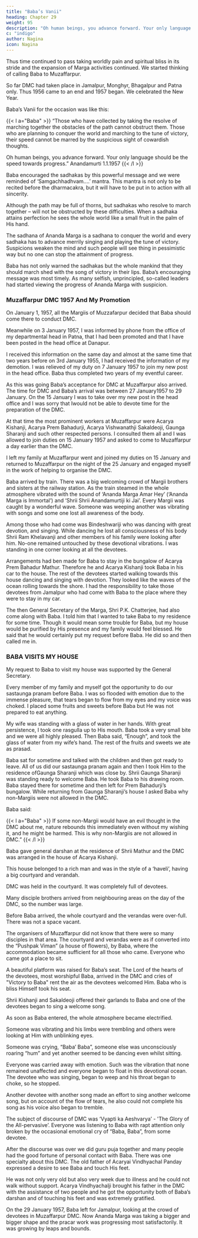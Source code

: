 ```yaml
---
title: "Baba’s Vanii"
heading: Chapter 29
weight: 95
description: "Oh human beings, you advance forward. Your only language should be the speed towards progress"
c: "indigo"
author: Nagina
icon: Nagina
---
```



Thus time continued to pass taking worldly pain and spiritual bliss in its stride and the expansion of Marga activities continued. We started thinking of calling Baba to Muzaffarpur. 

So far DMC had taken place in Jamalpur, Monghyr, Bhagalpur and Patna only. Thus 1956 came to an end and 1957 began. We celebrated the New Year. 

Baba’s Vanii for the occasion was like this:

{{< l a="Baba" >}}
“Those who have collected by taking the resolve of marching together the obstacles of the path cannot obstruct them. Those who are planning to conquer the world and marching to the tune of victory, their speed cannot be marred by the suspicious sight of cowardish thoughts. 

Oh human beings, you advance forward. Your only language should be the speed towards progress.”
Anandamurti 1.1.1957
{{< /l >}}


Baba encouraged the sadhakas by this powerful message and we were reminded of ‘Samgachhadhvam....’ mantra. This mantra is not only to be recited before the dharmacakra, but it will have to be put in to action with all sincerity.

Although the path may be full of thorns, but sadhakas who resolve to march together – will not be obstructed by these difficulties. When a sadhaka attains perfection he sees the whole world like a small fruit in the palm of His hand.

The sadhana of Ananda Marga is a sadhana to conquer the world and every sadhaka has to advance merrily singing and playing the tune of victory. Suspicions weaken the mind and such people will see thing in pessimistic way but no one can stop the attainment of progress. 

Baba has not only warned the sadhakas but the whole mankind that they should march shed with the song of victory in their lips. Baba’s encouraging message was most timely. As many selfish, unprincipled, so-called leaders had started viewing the progress of Ananda Marga with suspicion.


### Muzaffarpur DMC 1957 And My Promotion

On January 1, 1957, all the Margiis of Muzzafarpur decided that Baba should come there to conduct DMC. 

<!-- Our request was dispatched to Baba through a special messenger and we were waiting anxiously for Baba to send His acceptance of our request.
rd -->

Meanwhile on 3 January 1957, I was informed by phone from the office of my departmental head in Patna, that I had been promoted and that I have been posted in
the head office at Danapur.

I received this information on the same day and almost at the same time that two years before on 3rd January 1955, I had received the information of my demotion. I was relieved of my duty on 7 January 1957 to join my new post in the head office. Baba thus completed two years of my eventful career.

As this was going Baba’s acceptance for DMC at Muzaffarpur also arrived. The time for DMC and Baba’s arrival was between 27 January1957 to 29 January. On the 15 January I was to take over my new post in the head office and I was sorry that Iwould not be able to devote time for the preparation of the DMC. 

At that time the most prominent workers at Muzaffarpur were Acarya Kishanji,
Acarya Prem Bahadurji, Acarya Vishwanathji Sakaldeoji, Gaunga Sharanji and such
other respected persons. I consulted them all and I was allowed to join duties on 15
January 1957 and asked to come to Muzaffarpur a day earlier than the DMC.

I left my family at Muzaffarpur went and joined my duties on 15 January and returned to Muzaffarpur on the night of the 25 January and engaged myself in the work of helping to organise the DMC.

Baba arrived by train. There was a big welcoming crowd of Margii brothers and
sisters at the railway station. As the train steamed in the whole atmosphere vibrated
with the sound of ‘Ananda Marga Amar Hey’ (‘Ananda Marga is Immortal’) and ‘Shrii
Shrii Anandamurtiji ki Jai’. Every Margii was caught by a wonderful wave. Someone
was weeping another was vibrating with songs and some one lost all awareness of the
body.

Among those who had come was Bindeshwariji who was dancing with great
devotion, and singing. While dancing he lost all consciousness of his body Shrii Ram
Khelavanji and other members of his family were looking after him. No-one remained
untouched by these devotional vibrations. I was standing in one corner looking at all
the devotees.

Arrangements had ben made for Baba to stay in the bungalow of Acarya Prem Bahadur Mathur. Therefore he and Acarya Kishanji took Baba in his car to the house. The rest of the devotees started walking towards this house dancing and singing with devotion. They looked like the waves of the ocean rolling towards the shore. I had the responsibility to take those devotees from Jamalpur who had come with Baba to the place where they were to stay in my car.

The then General Secretary of the Marga, Shri P.K. Chatterjee, had also come along with Baba. I told him that I wanted to take Baba to my residence for some time. Though it would mean some trouble for Baba, but my house would be purified by His presence and my family would feel blessed. He said that he would certainly put my request before Baba. He did so and then called me in.


### BABA VISITS MY HOUSE

My request to Baba to visit my house was supported by the General Secretary. 

<!-- He was to come by noon and I was ready with a car in advance. Baba came out at the fixed time and sat in the car, and I drove Baba
to my residence. -->

Every member of my family and myself got the opportunity to do our sastaunga pranam before Baba. I was so flooded with emotion due to the immense pleasure, that tears began to flow from my eyes and my voice was choked. I placed some fruits and sweets before Baba but He was not prepared to eat anything. 

My wife was standing with a glass of water in her hands. With great persistence, I took one rasgulla up to His mouth. Baba took a very small bite and we were all highly pleased. Then Baba said, “Enough”, and took the glass of water from my wife’s hand. The rest of the fruits and sweets we ate as prasad.

Baba sat for sometime and talked with the children and then got ready to leave. All of us did our sastaunga pranam again and then I took Him to the residence ofGaunga Sharanji which was close by. Shrii Gaunga Sharanji was standing ready to welcome Baba. He took Baba to his drawing room. Baba stayed there for sometime and then left for Prem Bahadurji’s bungalow. While returning from Gaunga Sharanji’s house I asked Baba why non-Margiis were not allowed in the DMC.

Baba said:

{{< l a="Baba" >}}
If some non-Margii would have an evil thought in the DMC about me, nature rebounds this immediately even without my wishing it, and he might be harmed. This is why non-Margiis are not allowed in DMC.” 
{{< /l >}}


Baba gave general darshan at the residence of Shrii Mathur and the DMC was arranged in the house of Acarya Kishanji. 

This house belonged to a rich man and was in the style of a ‘haveli’, having a big courtyard and verandah. 

DMC was held in the courtyard. It was completely full of devotees.

Many disciple brothers arrived from neighbouring areas on the day of the DMC, so the number was large. 

Before Baba arrived, the whole courtyard and the verandas were over-full. There was not a space vacant.

The organisers of Muzaffarpur did not know that there were so many disciples in that area. The courtyard and verandas were as if converted into the “Pushpak Viman” (a house of flowers), by Baba, where the accommodation became sufficient for all those who came. Everyone who came got a place to sit.

A beautiful platform was raised for Baba’s seat. The Lord of the hearts of the devotees, most worshipful Baba, arrived in the DMC and cries of "Victory to Baba" rent the air as the devotees welcomed Him. Baba who is bliss Himself took his seat.

Shrii Kishanji and Sakaldeoji offered their garlands to Baba and one of the devotees began to sing a welcome song.

As soon as Baba entered, the whole atmosphere became electrified.

Someone was vibrating and his limbs were trembling and others were looking at Him with unblinking eyes.

Someone was crying, “Baba’ Baba”, someone else was unconsciously roaring “hum” and yet another seemed to be dancing even whilst sitting.

Everyone was carried away with emotion. Such was the vibration that none remained unaffected and everyone began to float in this devotional ocean. The devotee who was singing, began to weep and his throat began to choke, so he stopped.

Another devotee with another song made an effort to sing another welcome song, but on account of the flow of tears, he also could not complete his song as his voice also began to tremble.

<!-- Baba’s splendour as He sat on the platform was matchless. It is not possible to
record that wonderful and glorious sight. The slightly pinkish colour on his white
complexion was fascinating. This arrested everyone’s attention almost unknowingly. -->

The subject of discourse of DMC was ‘Vyapti ka Aeshvarya’ - 'The Glory of the All-pervasive’. Everyone was listening to Baba with rapt attention only broken by the occasional emotional cry of “Baba, Baba”, from some devotee.

After the discourse was over we did guru puja together and many people had the good fortune of personal contact with Baba. There was one specialty about this DMC. The old father of Acaryai Vindhyachal Panday expressed a desire to see Baba and touch His feet. 

He was not only very old but also very week due to illness and he could not walk without support. Acarya Vindhyachalji brought his father in the DMC with the assistance of two people and he got the opportunity both of Baba’s darshan and of touching his feet and was extremely gratified.

On the 29 January 1957, Baba left for Jamalpur, looking at the crowd of devotees in Muzaffarpur DMC. Now Ananda Marga was taking a bigger and bigger shape and the pracar work was progressing most satisfactorily. It was growing by leaps and bounds.

<!-- I became acquainted with many new Margii brothers during the DMC, From Jamalpur Shrii Bindeshwariji had come along with other devotees. After the DMC, he kindly agreed to spend one night with me. Similarly Shri Ram Khelavanji of Jamalpur stayed with me along with members of his family. 

While I was in Jamalpur this family had not been initiated so this was my first contact with them. Every member of this family whether young or old had immense devotion for Baba. Shri Ram Khelavanji himself is a person of extremely simple nature and of pleasant temperament and all his children have inherited these qualities in full measure. All are exemplars of devotion and service.

These days Bindeshwariji was mostly in an abnormal state, but every member of Ram Khelavanji's family always served him wholeheartedly and even today they look after him. Every member of Ram Khelavanji's family has not only a spiritual relationship with Baba but they also consider themselves to be His children. 

Baba also responds to these relationships with equal love. After more than twenty-five years, these relationships have flowered into great devotional expressions. Blessed is the family of Ram Khelavanji .All his daughters are like Miiras of this age. -->
